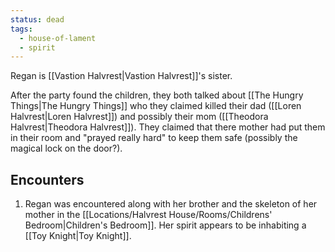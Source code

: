 ```yaml
---
status: dead
tags:
  - house-of-lament
  - spirit
---
```


Regan is [[Vastion Halvrest|Vastion Halvrest]]'s sister.

After the party found the children, they both talked about [[The Hungry Things|The Hungry Things]] who they claimed killed their dad ([[Loren Halvrest|Loren Halvrest]]) and possibly their mom ([[Theodora Halvrest|Theodora Halvrest]]). They claimed that there mother had put them in their room and "prayed really hard" to keep them safe (possibly the magical lock on the door?).

## Encounters
1. Regan was encountered along with her brother and the skeleton of her mother in the [[Locations/Halvrest House/Rooms/Childrens' Bedroom|Children's Bedroom]]. Her spirit appears to be inhabiting a [[Toy Knight|Toy Knight]].